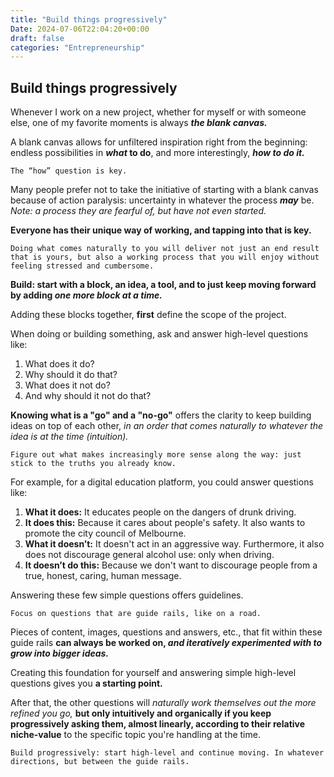 ```yaml
---
title: "Build things progressively"
Date: 2024-07-06T22:04:20+00:00
draft: false
categories: "Entrepreneurship"
---
```

## Build things progressively

Whenever I work on a new project, whether for myself or with someone else, one of my favorite moments is always ***the blank canvas.***

A blank canvas allows for unfiltered inspiration right from the beginning: endless possibilities in ***what* to do**, and more interestingly, ***how to do it.***

`The “how” question is key.`

Many people prefer not to take the initiative of starting with a blank canvas because of action paralysis: uncertainty in whatever the process ***may*** be. *Note: a process they are fearful of, but have not even started.*

**Everyone has their unique way of working, and tapping into that is key.**

`Doing what comes naturally to you will deliver not just an end result that is yours, but also a working process that you will enjoy without feeling stressed and cumbersome.`

**Build: start with a block, an idea, a tool, and to just keep moving forward by adding *one more block at a time.***

Adding these blocks together, **first** define the scope of the project.

When doing or building something, ask and answer high-level questions like:

1. What does it do?
2. Why should it do that?
3. What does it not do?
4. And why should it not do that?

**Knowing what is a "go" and a "no-go"** offers the clarity to keep building ideas on top of each other, *in an order that comes naturally to whatever the idea is at the time (intuition).*

`Figure out what makes increasingly more sense along the way: just stick to the truths you already know.`

For example, for a digital education platform, you could answer questions like:

1. **What it does:** It educates people on the dangers of drunk driving.
2. **It does this:** Because it cares about people's safety. It also wants to promote the city council of Melbourne.
3. **What it doesn’t:** It doesn't act in an aggressive way. Furthermore, it also does not discourage general alcohol use: only when driving.
4. **It doesn’t do this:** Because we don't want to discourage people from a true, honest, caring, human message.

Answering these few simple questions offers guidelines.

`Focus on questions that are guide rails, like on a road.`

Pieces of content, images, questions and answers, etc., that fit within these guide rails **can always be worked on, *and iteratively experimented with to grow into bigger ideas.***

Creating this foundation for yourself and answering simple high-level questions gives you **a starting point.**

After that, the other questions will *naturally work themselves out the more refined you go,* **but only intuitively and organically if you keep progressively asking them, almost linearly, according to their relative niche-value** to the specific topic you're handling at the time.

`Build progressively: start high-level and continue moving. In whatever directions, but between the guide rails.`